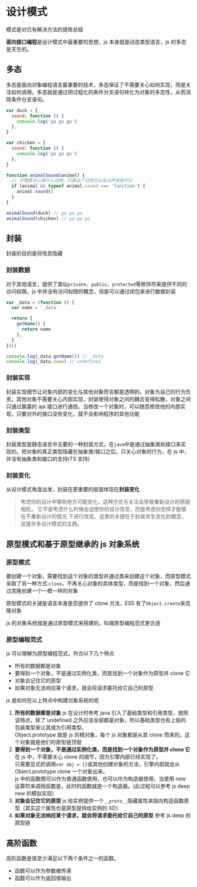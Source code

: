 # 设计模式

模式是对已有解决方法的提炼总结

**面向接口编程**是设计模式中最重要的思想，js 本身就是动态类型语言，js 的多态是天生的。

## 多态

多态是面向对象编程语言最重要的技术，多态保证了不需要关心如何实现，而是关注如何调用。多态就是通过把过程化的条件分支语句转化为对象的多态性，从而消除条件分支语句。

```javascript
var duck = {
  sound: function () {
    console.log('ga ga ga')
  },
}

var chicken = {
  sound: function () {
    console.log('go go go')
  },
}

function animalSound(animal) {
  // 不需要关心是什么动物，只要这个动物可以发出声音就可以
  if (animal && typeof animal.sound === 'function') {
    animal.sound()
  }
}

animalSound(duck) // ga ga ga
animalSound(chicken) // go go go
```

## 封装

封装的目的是将信息隐藏

### 封装数据

对于其他语言，提供了类似`private`、`public`、`protected`等修饰符来提供不同的访问权限。js 中并没有访问权限的概念，但是可以通过闭包来进行数据封装

```javascript
var _data = (function () {
  var name = '_data'

  return {
    getName() {
      return name
    },
  }
})()

console.log(_data.getName()) // _data
console.log(_data.name) // undefined
```

### 封装实现

封装实现细节让对象内部的变化与其他对象而言都是透明的，对象为自己的行为负责。其他对象不需要关心内部实现，封装使得对象之间的耦合变得松散，对象之间只通过暴露的 api 接口进行通信。当修改一个对象时，可以随意修改他的内部实现，只要对外的接口没有变化，就不会影响程序的其他功能

### 封装类型

封装类型是静态语言中主要的一种封装方式，在`java`中是通过抽象类和接口来实现的。把对象的真正类型隐藏在抽象类/接口之后。只关心对象的行为，在 js 中，并没有抽象类和接口的支持(TS 支持)

### 封装变化

从设计模式角度出发，封装在更重要的层面体现在**封装变化**

> 考虑你的设计中哪些地方可能变化，这种方式与关注会导致重新设计的原因相反。
> 它不是考虑什么时候会迫使你的设计改变，而是考虑你怎样才能够在不重新设计的情况
> 下进行改变。这里的关键在于封装发生变化的概念，这是许多设计模式的主题。

## 原型模式和基于原型继承的 js 对象系统

### 原型模式

要创建一个对象，需要找到这个对象的类型并通过类来创建这个对象，而原型模式采取了另一种方式:`clone`，不再关心对象的具体类型，而是找到一个对象，然后通过克隆创建一个一模一样的对象

原型模式的关键是语言本身是否提供了 clone 方法，ES5 有了`Object.create`来克隆对象

js 的对象系统就是通过原型模式来搭建的，叫做原型编程范式更合适

### 原型编程范式

js 可以理解为原型编程范式，符合以下几个特点

- 所有的数据都是对象
- 要得到一个对象，不是通过实例化类，而是找到一个对象作为原型并 clone 它
- 对象会记住它的原型
- 如果对象无法响应某个请求，就会将请求委托给它自己的原型

js 是如何在以上特点中构建对象系统的呢

1. **所有的数据都是对象**
   js 在设计时参考 java 引入了基础类型和引用类型，按照该特点，除了 undefined 之外应该全部都是对象，所以基础类型也有上层的包装类型来让其成为引用类型。  
   Object.prototype 就是 js 的根对象，每个 js 对象都是从其 clone 而来的。这个对象就是他们的原型链顶层
2. **要得到一个对象，不是通过实例化类，而是找到一个对象作为原型并 clone 它**
   在 js 中，不需要关心 clone 的细节，因为引擎内部已经实现了。  
   只需要显式的调用`var obj = {}`或其他创建对象的方法，引擎内部就会从 Object.prototype clone 一个对象出来。  
   js 中的函数既可以作为普通函数使用，也可以作为构造器使用，当使用 new 运算符来调用函数是，此时的函数就是一个构造器。(此过程可以参考 js deep new 的模拟实现)
3. **对象会记住它的原型**
   js 给实例提供一个`__proto__`隐藏属性来指向构造函数原型（其实这个属性也是原型提供给实例的 XD）
4. **如果对象无法响应某个请求，就会将请求委托给它自己的原型**
   参考 js deep 的原型链

## 高阶函数

高阶函数是值至少满足以下两个条件之一的函数。

- 函数可以作为参数被传递
- 函数可以作为返回值输出
